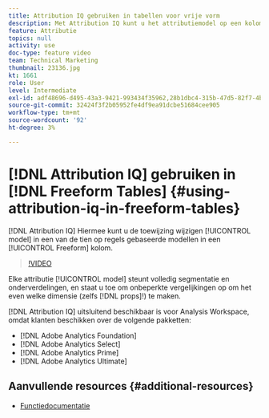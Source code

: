 ```yaml
---
title: Attribution IQ gebruiken in tabellen voor vrije vorm
description: Met Attribution IQ kunt u het attributiemodel op een kolom Freeform direct wijzigen in een van de tien op regels gebaseerde modellen.
feature: Attributie
topics: null
activity: use
doc-type: feature video
team: Technical Marketing
thumbnail: 23136.jpg
kt: 1661
role: User
level: Intermediate
exl-id: adf48696-d495-43a3-9421-993434f35962,28b1dbc4-315b-47d5-82f7-4b394ed31ad8,28b1dbc4-315b-47d5-82f7-4b394ed31ad8,adf48696-d495-43a3-9421-993434f35962
source-git-commit: 32424f3f2b05952fe4df9ea91dcbe51684cee905
workflow-type: tm+mt
source-wordcount: '92'
ht-degree: 3%

---
```


# [!DNL Attribution IQ] gebruiken in [!DNL Freeform Tables] {#using-attribution-iq-in-freeform-tables}

[!DNL Attribution IQ] Hiermee kunt u de toewijzing wijzigen  [!UICONTROL model] in een van de tien op regels gebaseerde modellen in een  [!UICONTROL Freeform] kolom.

>[!VIDEO](https://video.tv.adobe.com/v/23136/?quality=12)

Elke attributie [!UICONTROL model] steunt volledig segmentatie en onderverdelingen, en staat u toe om onbeperkte vergelijkingen op om het even welke dimensie (zelfs [!DNL props]!) te maken.

[!DNL Attribution IQ] uitsluitend beschikbaar is voor Analysis Workspace, omdat klanten beschikken over de volgende pakketten:

* [!DNL Adobe Analytics Foundation]
* [!DNL Adobe Analytics Select]
* [!DNL Adobe Analytics Prime]
* [!DNL Adobe Analytics Ultimate]

## Aanvullende resources {#additional-resources}

* [Functiedocumentatie](https://marketing.adobe.com/resources/help/en_US/analytics/analysis-workspace/attribution.html)
